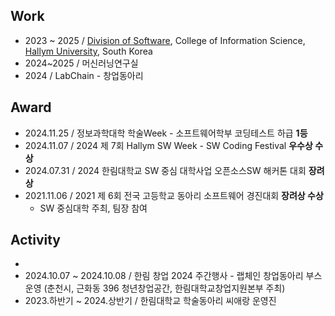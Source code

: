 ## Work
- 2023 ~ 2025 / [Division of Software](https://sw.hallym.ac.kr), College of Information Science, [Hallym University](https://www.hallym.ac.kr), South Korea
- 2024~2025 / 머신러닝연구실
- 2024 / LabChain - 창업동아리

## Award
- 2024.11.25 / 정보과학대학 학술Week - 소프트웨어학부 코딩테스트 하급 **1등**
- 2024.11.07 / 2024 제 7회 Hallym SW Week - SW Coding Festival **우수상 수상**
- 2024.07.31 /  2024 한림대학교 SW 중심 대학사업 오픈소스SW 해커톤 대회 **장려상**
- 2021.11.06 / 2021 제 6회 전국 고등학교 동아리 소프트웨어 경진대회 **장려상 수상**
    - SW 중심대학 주최, 팀장 참여

## Activity
- 
- 2024.10.07 ~ 2024.10.08 / 한림 창업 2024 주간행사 - 랩체인 창업동아리 부스 운영
  (춘천시, 근화동 396 청년창업공간, 한림대학교창업지원본부 주최)  
- 2023.하반기 ~ 2024.상반기 / 한림대학교 학술동아리 씨애랑 운영진
